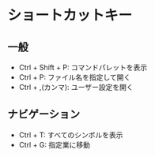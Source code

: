 # ショートカットキー

## 一般

- Ctrl + Shift + P: コマンドパレットを表示
- Ctrl + P: ファイル名を指定して開く
- Ctrl + ,(カンマ): ユーザー設定を開く

## ナビゲーション

- Ctrl + T: すべてのシンボルを表示
- Ctrl + G: 指定業に移動
